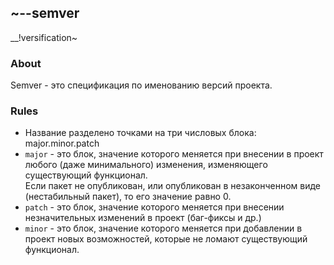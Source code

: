 ## ~--semver
__!versification~

### About
Semver - это спецификация по именованию версий проекта.

### Rules
- Название разделено точками на три числовых блока: major.minor.patch
- `major` - это блок, значение которого меняется при внесении в проект любого (даже минимального) изменения, изменяющего существующий функционал.   
Если пакет не опубликован, или опубликован в незаконченном виде (нестабильный пакет), то его значение равно 0.  
- `patch` - это блок, значение которого меняется при внесении незначительных изменений в проект (баг-фиксы и др.)
- `minor` - это блок, значение которого меняется при добавлении в проект новых возможностей, которые не ломают существующий функционал.
